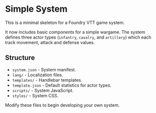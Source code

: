 # Simple System

This is a minimal skeleton for a Foundry VTT game system.

It now includes basic components for a simple wargame. The system defines three
actor types (`infantry`, `cavalry`, and `artillery`) which each track movement,
attack and defense values.

## Structure

- `system.json` - System manifest.
- `lang/` - Localization files.
- `templates/` - Handlebar templates.
- `template.json` - Default statistics for actor types.
- `scripts/` - System JavaScript.
- `styles/` - System CSS.

Modify these files to begin developing your own system.
